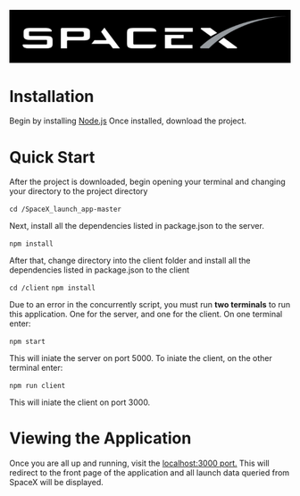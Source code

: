![SpaceX Logo](/client/src/logo.png)

# Installation
Begin by installing [Node.js](https://nodejs.org/en/download/)
Once installed, download the project.

# Quick Start
After the project is downloaded, begin opening your terminal and changing your
directory to the project directory

`cd /SpaceX_launch_app-master`

Next, install all the dependencies listed in package.json to the server.

`npm install`

After that, change directory into the client folder and install all the 
dependencies listed in package.json to the client

`cd /client`
`npm install`

Due to an error in the concurrently script, you must run **two terminals** to 
run this application. One for the server, and one for the client. On one terminal enter: 

`npm start`

This will iniate the server on port 5000. To iniate the client, on the other terminal enter:

`npm run client`

This will iniate the client on port 3000.

# Viewing the Application
Once you are all up and running, visit the [localhost:3000 port.](https://localhost:3000)
This will redirect to the front page of the application and
all launch data queried from SpaceX will be displayed.